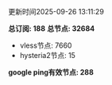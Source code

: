 更新时间2025-09-26 13:11:29

**总订阅: 188**
**总节点: 32684**
- vless节点: 7660
- hysteria2节点: 15

**google ping有效节点: 288**
